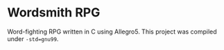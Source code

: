 # Wordsmith RPG
Word-fighting RPG written in C using Allegro5. This project was compiled under `-std=gnu99`.
